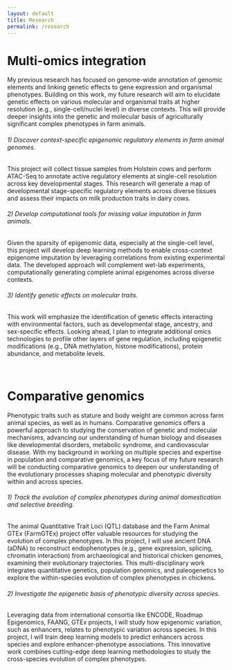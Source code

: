 ```yaml
---
layout: default
title: Research
permalink: /research
---
```


# Multi-omics integration<br>
My previous research has focused on genome-wide annotation of genomic elements and linking genetic effects to gene expression and organismal phenotypes. Building on this work, my future research will aim to elucidate genetic effects on various molecular and organismal traits at higher resolution (e.g., single-cell/nuclei level) in diverse contexts. This will provide deeper insights into the genetic and molecular basis of agriculturally significant complex phenotypes in farm animals.<br> 
###### 1) Discover context-specific epigenomic regulatory elements in farm animal genomes. 
This project will collect tissue samples from Holstein cows and perform ATAC-Seq to annotate active regulatory elements at single-cell resolution across key developmental stages. This research will generate a map of developmental stage-specific regulatory elements across diverse tissues and assess their impacts on milk production traits in dairy cows.<br>
###### 2) Develop computational tools for missing value imputation in farm animals. 
Given the sparsity of epigenomic data, especially at the single-cell level, this project will develop deep learning methods to enable cross-context epigenome imputation by leveraging correlations from existing experimental data. The developed approach will complement wet-lab experiments, computationally generating complete animal epigenomes across diverse contexts.<br>
###### 3) Identify genetic effects on molecular traits. 
This work will emphasize the identification of genetic effects interacting with environmental factors, such as developmental stage, ancestry, and sex-specific effects. Looking ahead, I plan to integrate additional omics technologies to profile other layers of gene regulation, including epigenetic modifications (e.g., DNA methylation, histone modifications), protein abundance, and metabolite levels.<br>  
<br>
# Comparative genomics
Phenotypic traits such as stature and body weight are common across farm animal species, as well as in humans. Comparative genomics offers a powerful approach to studying the conservation of genetic and molecular mechanisms, advancing our understanding of human biology and diseases like developmental disorders, metabolic syndrome, and cardiovascular disease. With my background in working on multiple species and expertise in population and comparative genomics, a key focus of my future research will be conducting comparative genomics to deepen our understanding of the evolutionary processes shaping molecular and phenotypic diversity within and across species.<br>
###### 1) Track the evolution of complex phenotypes during animal domestication and selective breeding. 
The animal Quantitative Trait Loci (QTL) database and the Farm Animal GTEx (FarmGTEx) project offer valuable resources for studying the evolution of complex phenotypes. In this project, I will use ancient DNA (aDNA) to reconstruct endophenotypes (e.g., gene expression, splicing, chromatin interaction) from archaeological and historical chicken genomes, examining their evolutionary trajectories. This multi-disciplinary work integrates quantitative genetics, population genomics, and paleogenetics to explore the within-species evolution of complex phenotypes in chickens.<br>
###### 2) Investigate the epigenetic basis of phenotypic diversity across species. 
Leveraging data from international consortia like ENCODE, Roadmap Epigenomics, FAANG, GTEx projects, I will study how epigenomic variation, such as enhancers, relates to phenotypic variation across species. In this project, I will train deep learning models to predict enhancers across species and explore enhancer-phenotype associations. This innovative work combines cutting-edge deep learning methodologies to study the cross-species evolution of complex phenotypes.<br>








